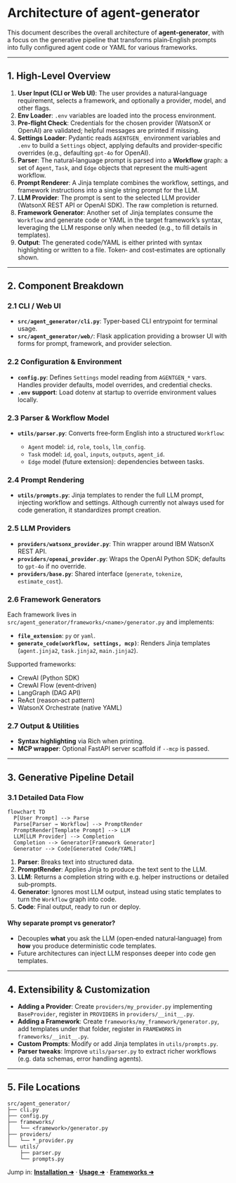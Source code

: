 # Architecture of agent-generator

This document describes the overall architecture of **agent-generator**, with a focus on the generative pipeline that transforms plain‑English prompts into fully configured agent code or YAML for various frameworks.

---

## 1. High‑Level Overview

1. **User Input (CLI or Web UI)**: The user provides a natural‑language requirement, selects a framework, and optionally a provider, model, and other flags.
2. **Env Loader**: `.env` variables are loaded into the process environment.
3. **Pre‑flight Check**: Credentials for the chosen provider (WatsonX or OpenAI) are validated; helpful messages are printed if missing.
4. **Settings Loader**: Pydantic reads `AGENTGEN_` environment variables and `.env` to build a `Settings` object, applying defaults and provider‑specific overrides (e.g., defaulting `gpt-4o` for OpenAI).
5. **Parser**: The natural‑language prompt is parsed into a **Workflow** graph: a set of `Agent`, `Task`, and `Edge` objects that represent the multi‑agent workflow.
6. **Prompt Renderer**: A Jinja template combines the workflow, settings, and framework instructions into a single string prompt for the LLM.
7. **LLM Provider**: The prompt is sent to the selected LLM provider (WatsonX REST API or OpenAI SDK). The raw completion is returned.
8. **Framework Generator**: Another set of Jinja templates consume the `Workflow` and generate code or YAML in the target framework’s syntax, leveraging the LLM response only when needed (e.g., to fill details in templates).
9. **Output**: The generated code/YAML is either printed with syntax highlighting or written to a file. Token‑ and cost‑estimates are optionally shown.

---

## 2. Component Breakdown

### 2.1 CLI / Web UI

* **`src/agent_generator/cli.py`**: Typer‑based CLI entrypoint for terminal usage.
* **`src/agent_generator/web/`**: Flask application providing a browser UI with forms for prompt, framework, and provider selection.

### 2.2 Configuration & Environment

* **`config.py`**: Defines `Settings` model reading from `AGENTGEN_*` vars. Handles provider defaults, model overrides, and credential checks.
* **`.env` support**: Load dotenv at startup to override environment values locally.

### 2.3 Parser & Workflow Model

* **`utils/parser.py`**: Converts free‑form English into a structured `Workflow`:

  * `Agent` model: `id`, `role`, `tools`, `llm_config`.
  * `Task` model: `id`, `goal`, `inputs`, `outputs`, `agent_id`.
  * `Edge` model (future extension): dependencies between tasks.

### 2.4 Prompt Rendering

* **`utils/prompts.py`**: Jinja templates to render the full LLM prompt, injecting workflow and settings. Although currently not always used for code generation, it standardizes prompt creation.

### 2.5 LLM Providers

* **`providers/watsonx_provider.py`**: Thin wrapper around IBM WatsonX REST API.
* **`providers/openai_provider.py`**: Wraps the OpenAI Python SDK; defaults to `gpt-4o` if no override.
* **`providers/base.py`**: Shared interface (`generate`, `tokenize`, `estimate_cost`).

### 2.6 Framework Generators

Each framework lives in `src/agent_generator/frameworks/<name>/generator.py` and implements:

* **`file_extension`**: `py` or `yaml`.
* **`generate_code(workflow, settings, mcp)`**: Renders Jinja templates (`agent.jinja2`, `task.jinja2`, `main.jinja2`).

Supported frameworks:

* CrewAI (Python SDK)
* CrewAI Flow (event‑driven)
* LangGraph (DAG API)
* ReAct (reason‑act pattern)
* WatsonX Orchestrate (native YAML)

### 2.7 Output & Utilities

* **Syntax highlighting** via Rich when printing.
* **MCP wrapper**: Optional FastAPI server scaffold if `--mcp` is passed.

---

## 3. Generative Pipeline Detail

### 3.1 Detailed Data Flow

```mermaid
flowchart TD
  P[User Prompt] --> Parse
  Parse[Parser → Workflow] --> PromptRender
  PromptRender[Template Prompt] --> LLM
  LLM[LLM Provider] --> Completion
  Completion --> Generator[Framework Generator]
  Generator --> Code[Generated Code/YAML]
```

1. **Parser**: Breaks text into structured data.
2. **PromptRender**: Applies Jinja to produce the text sent to the LLM.
3. **LLM**: Returns a completion string with e.g. helper instructions or detailed sub‑prompts.
4. **Generator**: Ignores most LLM output, instead using static templates to turn the `Workflow` graph into code.
5. **Code**: Final output, ready to run or deploy.

#### Why separate prompt vs generator?

* Decouples **what** you ask the LLM (open‑ended natural‑language) from **how** you produce deterministic code templates.
* Future architectures can inject LLM responses deeper into code gen templates.

---

## 4. Extensibility & Customization

* **Adding a Provider**: Create `providers/my_provider.py` implementing `BaseProvider`, register in `PROVIDERS` in `providers/__init__.py`.
* **Adding a Framework**: Create `frameworks/my_framework/generator.py`, add templates under that folder, register in `FRAMEWORKS` in `frameworks/__init__.py`.
* **Custom Prompts**: Modify or add Jinja templates in `utils/prompts.py`.
* **Parser tweaks**: Improve `utils/parser.py` to extract richer workflows (e.g. data schemas, error handling agents).

---

## 5. File Locations

```
src/agent_generator/
├── cli.py
├── config.py
├── frameworks/
│   └── <framework>/generator.py
├── providers/
│   └── *_provider.py
└── utils/
    ├── parser.py
    └── prompts.py
```


Jump in: **[Installation ➜](installation.md)** · **[Usage ➜](usage.md)** · **[Frameworks ➜](frameworks.md)**

